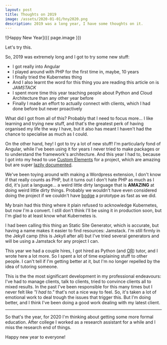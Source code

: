 ```yaml
---
layout: post
title: Thoughts on 2019
image: /assets/2020-01-01/hny2020.png
description: 2019 was a long year, I have some thoughts on it.
---
```


![Happy New Year]({{ page.image }})

Let's try this.

<!--more-->

So, 2019 was extremely long and I got to try some new stuff:

- I got really into Angular
- I played around with PHP for the first time in, maybe, 10 years
- I finally tried the Kubernetes thing
- And I also learnt the word for this thing you are reading this article on is _JAMSTACK_
- I spent more time this year teaching people about Python and Cloud Architecture than any other year before
- Finally I made an effort to actually connect with clients, which I had done before but never proactively

What did I got from all of this? Probably that I need to focus more... I like learning and trying new stuff, and that's the greatest perk of having organised my life the way I have, but it also has meant I haven't had the chance to specialise as much as I could.

On the other hand, hey! I got to try a lot of new stuff! I'm particularly fond of Angular, while I've been using it for years I never tried to make packages or to understand the framework's architecture. And this year I had to, because I got into my head to use [Custom Elements](https://developer.mozilla.org/en-US/docs/Web/Web_Components/Using_custom_elements) for a project, which are amazing but are super [lazily documented](https://angular.io/guide/elements).

We've been toying around with making a Wordpress extension, I don't know if that really counts as PHP, but it turns out I don't hate PHP as much as I did, it's just a language... a weird little dirty language that is **AMAZING** at doing weird little dirty things. Probably we wouldn't have even considered doing the project if we couldn't have [bodge](https://en.wikipedia.org/wiki/Bodging#Cultural_references) a prototype as fast as we did.

My brain had this thing where it plain refused to acknowledge Kubernetes, but now I'm a convert. I still don't think I'll be using it in production soon, but I'm glad to at least know what Kubernetes is.

I had been calling this thing an Static Site Generator, which is accurate, but having a name makes it easier to find resources: Jamstack. I'm still firmly in the Jekyll camp (this is Jekyll after all) but I've tried several generators and will be using a Jamstack for any project I can.

This year we had a couple hires, I got hired as Python (and [OR](https://www.informs.org/Resource-Center/INFORMS-Student-Union/Consider-an-Analytics-OR-Career)) tutor, and I wrote here a lot more. So I spent a lot of time explaining stuff to other people. I can't tell if I'm getting better at it, but I'm no longer repelled by the idea of tutoring someone.

This is the the most significant development in my professional endeavours: I've had to manage clients, talk to clients, tried to convince clients all to mixed results. In the past I've been responsible for this many times but I never felt like _"I had to."_ that's not a nice way to feel. So, it's taken a lot of emotional work to deal trough the issues that trigger this. But I'm doing better, and I think I've been doing a good work dealing with my latest client.

-------

So that's the year, for 2020 I'm thinking about getting some more formal education. After college I worked as a research assistant for a while and I miss the research end of things.

Happy new year to everyone!
